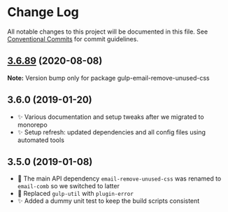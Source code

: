 # Change Log

All notable changes to this project will be documented in this file.
See [Conventional Commits](https://conventionalcommits.org) for commit guidelines.

## [3.6.89](https://gitlab.com/codsen/codsen/compare/gulp-email-remove-unused-css@3.6.88...gulp-email-remove-unused-css@3.6.89) (2020-08-08)

**Note:** Version bump only for package gulp-email-remove-unused-css





## 3.6.0 (2019-01-20)

- ✨ Various documentation and setup tweaks after we migrated to monorepo
- ✨ Setup refresh: updated dependencies and all config files using automated tools

## 3.5.0 (2019-01-08)

- 🔧 The main API dependency `email-remove-unused-css` was renamed to `email-comb` so we switched to latter
- 🔧 Replaced `gulp-util` with `plugin-error`
- ✨ Added a dummy unit test to keep the build scripts consistent
